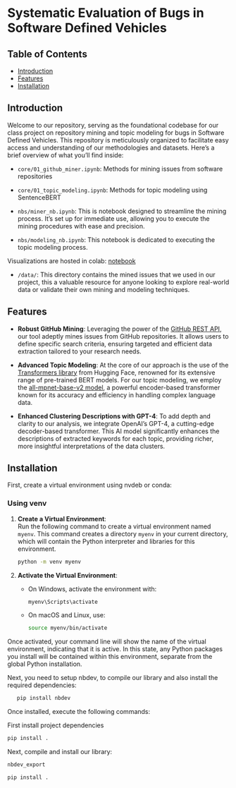 Systematic Evaluation of Bugs in Software Defined Vehicles
================

<!-- WARNING: THIS FILE WAS AUTOGENERATED! DO NOT EDIT! -->

## Table of Contents

- [Introduction](#introduction)
- [Features](#features)
- [Installation](#installation)

## Introduction

Welcome to our repository, serving as the foundational codebase for our
class project on repository mining and topic modeling for bugs in
Software Defined Vehicles. This repository is meticulously organized to
facilitate easy access and understanding of our methodologies and
datasets. Here’s a brief overview of what you’ll find inside:

- `core/01_github_miner.ipynb`: Methods for mining issues from software
  repositories

- `core/01_topic_modeling.ipynb`: Methods for topic modeling using
  SentenceBERT

- `nbs/miner_nb.ipynb`: This is notebook designed to streamline the
  mining process. It’s set up for immediate use, allowing you to execute
  the mining procedures with ease and precision.

- `nbs/modeling_nb.ipynb`: This notebook is dedicated to executing the
  topic modeling process.

Visualizations are hosted in colab:
[notebook](https://colab.research.google.com/drive/1NUnCK-vBq_YaB8O_d5Y-iBv4tLkkhySw?usp=sharing)

- `/data/`: This directory contains the mined issues that we used in our
  project, this a valuable resource for anyone looking to explore
  real-world data or validate their own mining and modeling techniques.

## Features

- **Robust GitHub Mining**: Leveraging the power of the [GitHub REST
  API](https://docs.github.com/en/rest/issues?apiVersion=2022-11-28),
  our tool adeptly mines issues from GitHub repositories. It allows
  users to define specific search criteria, ensuring targeted and
  efficient data extraction tailored to your research needs.

- **Advanced Topic Modeling**: At the core of our approach is the use of
  the [Transformers library](https://pypi.org/project/transformers/)
  from Hugging Face, renowned for its extensive range of pre-trained
  BERT models. For our topic modeling, we employ the [all-mpnet-base-v2
  model](https://huggingface.co/sentence-transformers/all-mpnet-base-v2),
  a powerful encoder-based transformer known for its accuracy and
  efficiency in handling complex language data.

- **Enhanced Clustering Descriptions with GPT-4**: To add depth and
  clarity to our analysis, we integrate OpenAI’s GPT-4, a cutting-edge
  decoder-based transformer. This AI model significantly enhances the
  descriptions of extracted keywords for each topic, providing richer,
  more insightful interpretations of the data clusters.

## Installation

First, create a virtual environment using nvdeb or conda:

### Using venv

1.  **Create a Virtual Environment**:  
    Run the following command to create a virtual environment named
    `myenv`. This command creates a directory `myenv` in your current
    directory, which will contain the Python interpreter and libraries
    for this environment.

    ``` bash
    python -m venv myenv
    ```

2.  **Activate the Virtual Environment**:

    - On Windows, activate the environment with:

      ``` bash
      myenv\Scripts\activate
      ```

    - On macOS and Linux, use:

      ``` bash
      source myenv/bin/activate
      ```

Once activated, your command line will show the name of the virtual
environment, indicating that it is active. In this state, any Python
packages you install will be contained within this environment, separate
from the global Python installation.

Next, you need to setup nbdev, to compile our library and also install
the required dependencies:

``` bash
   pip install nbdev
```

Once installed, execute the following commands:

First install project dependencies

``` bash
pip install .
```

Next, compile and install our library:

``` bash
nbdev_export
```

``` bash
pip install .
```
